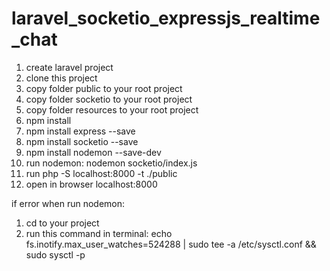 # laravel_socketio_expressjs_realtime_chat

1. create laravel project
2. clone this project
3. copy folder public to your root project
4. copy folder socketio to your root project
5. copy folder resources to your root project
6. npm install
7. npm install express --save
8. npm install socketio --save
9. npm install nodemon --save-dev
10. run nodemon: nodemon socketio/index.js
11. run php -S localhost:8000 -t ./public
12. open in browser localhost:8000

if error when run nodemon: 
1. cd to your project
2. run this command in terminal: echo fs.inotify.max_user_watches=524288 | sudo tee -a /etc/sysctl.conf && sudo sysctl -p
